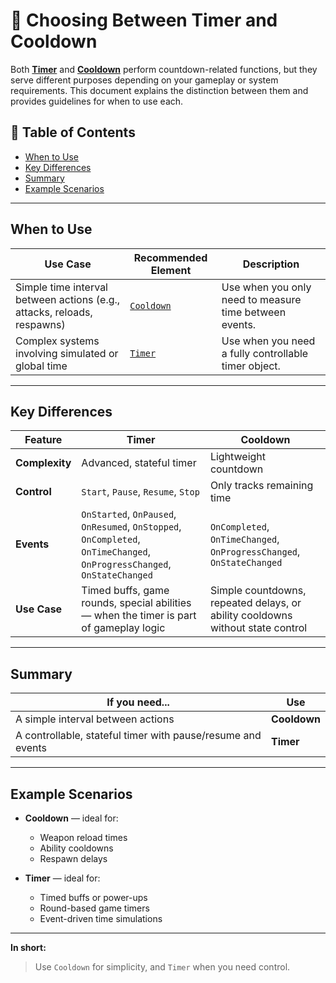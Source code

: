 # 📌 Choosing Between Timer and Cooldown

Both **[Timer](../Elements/Time/Timers.md)** and **[Cooldown](../Elements/Time/Cooldowns.md)** perform countdown-related
functions, but they serve different purposes depending on your
gameplay or system requirements. This document explains the distinction between them and provides guidelines for when to
use each.

## 📑 Table of Contents

- [When to Use](#when-to-use)
- [Key Differences](#key-differences)
- [Summary](#summary)
- [Example Scenarios](#example-scenarios)

---

## When to Use

| Use Case                                                                | Recommended Element                         | Description                                            |
|-------------------------------------------------------------------------|---------------------------------------------|--------------------------------------------------------|
| Simple time interval between actions (e.g., attacks, reloads, respawns) | [`Cooldown`](../Elements/Time/Cooldowns.md) | Use when you only need to measure time between events. |
| Complex systems involving simulated or global time                      | [`Timer`](../Elements/Time/Timers.md)       | Use when you need a fully controllable timer object.   |

---

## Key Differences

| Feature           | **Timer**                                                                                                                | **Cooldown**                                                                   |
|-------------------|--------------------------------------------------------------------------------------------------------------------------|--------------------------------------------------------------------------------|
|  **Complexity** | Advanced, stateful timer                                                                                                 | Lightweight countdown                                                          |
| **Control**    | `Start`, `Pause`, `Resume`, `Stop`                                                                                       | Only tracks remaining time                                                     |
| **Events**     | `OnStarted`, `OnPaused`, `OnResumed`, `OnStopped`, `OnCompleted`, `OnTimeChanged`, `OnProgressChanged`, `OnStateChanged` | `OnCompleted`, `OnTimeChanged`, `OnProgressChanged`, `OnStateChanged`          |
| **Use Case**   | Timed buffs, game rounds, special abilities — when the timer is part of gameplay logic                                   | Simple countdowns, repeated delays, or ability cooldowns without state control |

---

## Summary

| If you need...                                              | Use          |
|-------------------------------------------------------------|--------------|
| A simple interval between actions                           | **Cooldown** |
| A controllable, stateful timer with pause/resume and events | **Timer**    |

---

## Example Scenarios

- **Cooldown** — ideal for:
    - Weapon reload times
    - Ability cooldowns
    - Respawn delays

- **Timer** — ideal for:
    - Timed buffs or power-ups
    - Round-based game timers
    - Event-driven time simulations

---

**In short:**
> Use `Cooldown` for simplicity, and `Timer` when you need control.


<!--

A common question for developers is: if both a timer and a cooldown perform a countdown function, which one should you
choose? The answer is simple:

- Use [Cooldown](../Elements/Time/Cooldowns.md) when you just need a time interval for a mechanic.
- Use [Timer](../Elements/Time/Timers.md) when you need a full simulation of a countdown as an object.

Examples:

- For time between attacks, reloads, respawn, [Cooldown](../Elements/Time/Cooldowns.md) works best.
- For complex systems that include a game time, [Timer](../Elements/Time/Timers.md) is the better choice.

Below is a comparison table between a timer and a cooldown:

| Feature        | `Timer`                                                                                                 | `Cooldown`                                                                                      |
|----------------|---------------------------------------------------------------------------------------------------------|-------------------------------------------------------------------------------------------------|
| **Complexity** | Advanced, stateful timer                                                                                | Lightweight countdown                                                                           |
| **Control**    | Start, Pause, Resume, Stop                                                                              | Only tracks remaining time                                                                      |
| **Events**     | OnStarted, OnPaused, OnResumed, OnStopped, OnCompleted, OnTimeChanged, OnProgressChanged, OnStateChanged | OnCompleted, OnTimeChanged, OnProgressChanged, OnStateChanged                                   |
| **Use Case**   | Timed buffs, game rounds, special abilities — when the timer is part of game logic                      | Simple countdowns, repeated delays, ability cooldowns where pausing / state control isn’t needed |

-->